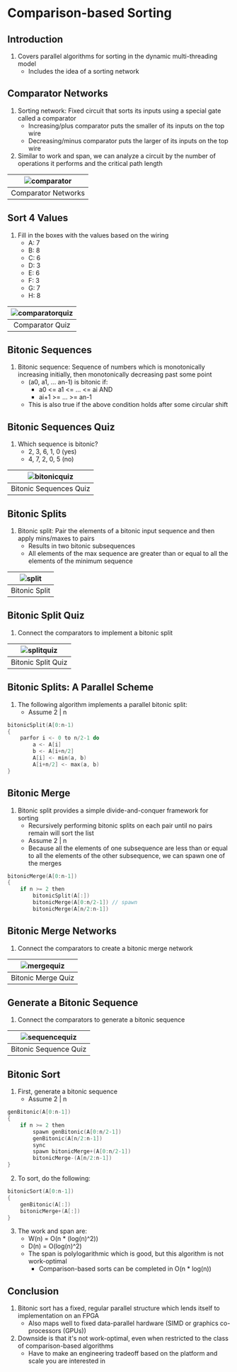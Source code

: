 # Comparison-based Sorting

## Introduction

1. Covers parallel algorithms for sorting in the dynamic multi-threading model
    * Includes the idea of a sorting network

## Comparator Networks

1. Sorting network: Fixed circuit that sorts its inputs using a special gate
called a comparator
    * Increasing/plus comparator puts the smaller of its inputs on the top wire
    * Decreasing/minus comparator puts the larger of its inputs on the top wire
2. Similar to work and span, we can analyze a circuit by the number of
operations it performs and the critical path length

| ![comparator](images/comparison_sort_comparator_network.png) |
|:--:|
| Comparator Networks |

## Sort 4 Values

1. Fill in the boxes with the values based on the wiring
    * A: 7
    * B: 8
    * C: 6
    * D: 3
    * E: 6
    * F: 3
    * G: 7
    * H: 8

| ![comparatorquiz](images/comparison_sort_comparator_quiz.png) |
|:--:|
| Comparator Quiz |

## Bitonic Sequences

1. Bitonic sequence: Sequence of numbers which is monotonically increasing
initially, then monotonically decreasing past some point
    * (a0, a1, ... an-1) is bitonic if:
        - a0 <= a1 <= ... <= ai AND
        - ai+1 >= ... >= an-1
    * This is also true if the above condition holds after some circular shift

## Bitonic Sequences Quiz

1. Which sequence is bitonic?
    * 2, 3, 6, 1, 0 (yes)
    * 4, 7, 2, 0, 5 (no)

| ![bitonicquiz](images/comparison_sort_bitonic_quiz.png) |
|:--:|
| Bitonic Sequences Quiz |

## Bitonic Splits

1. Bitonic split: Pair the elements of a bitonic input sequence and then apply
mins/maxes to pairs
    * Results in two bitonic subsequences
    * All elements of the max sequence are greater than or equal to all the
    elements of the minimum sequence

| ![split](images/comparison_sort_bitonic_split.png) |
|:--:|
| Bitonic Split |

## Bitonic Split Quiz

1. Connect the comparators to implement a bitonic split

| ![splitquiz](images/comparison_sort_bitonic_split_quiz.png) |
|:--:|
| Bitonic Split Quiz |

## Bitonic Splits: A Parallel Scheme

1. The following algorithm implements a parallel bitonic split:
    * Assume 2 | n

``` C
bitonicSplit(A[0:n-1)
{
    parfor i <- 0 to n/2-1 do
        a <- A[i]
        b <- A[i+n/2]
        A[i] <- min(a, b)
        A[i+n/2] <- max(a, b)
}
```

## Bitonic Merge

1. Bitonic split provides a simple divide-and-conquer framework for sorting
    * Recursively performing bitonic splits on each pair until no pairs remain
    will sort the list
    * Assume 2 | n
    * Because all the elements of one subsequence are less than or equal to all
    the elements of the other subsequence, we can spawn one of the merges

``` C
bitonicMerge(A[0:n-1])
{
    if n >= 2 then
        bitonicSplit(A[:])
        bitonicMerge(A[0:n/2-1]) // spawn
        bitonicMerge(A[n/2:n-1])
```

## Bitonic Merge Networks

1. Connect the comparators to create a bitonic merge network

| ![mergequiz](images/comparison_sort_bitonic_merge_quiz.png) |
|:--:|
| Bitonic Merge Quiz |

## Generate a Bitonic Sequence

1. Connect the comparators to generate a bitonic sequence

| ![sequencequiz](images/comparison_sort_bitonic_sequence_quiz.png) |
|:--:|
| Bitonic Sequence Quiz |

## Bitonic Sort

1. First, generate a bitonic sequence
    * Assume 2 | n

``` C
genBitonic(A[0:n-1])
{
    if n >= 2 then
        spawn genBitonic(A[0:n/2-1])
        genBitonic(A[n/2:n-1])
        sync
        spawn bitonicMerge+(A[0:n/2-1])
        bitonicMerge-(A[n/2:n-1])
}
```

2. To sort, do the following:

``` C
bitonicSort(A[0:n-1])
{
    genBitonic(A[:])
    bitonicMerge+(A[:])
}
```

3. The work and span are:
    * W(n) = O(n * (log(n)^2))
    * D(n) = O(log(n)^2)
    * The span is polylogarithmic which is good, but this algorithm is not
    work-optimal
        - Comparison-based sorts can be completed in O(n * log(n))

## Conclusion

1. Bitonic sort has a fixed, regular parallel structure which lends itself to
implementation on an FPGA
    * Also maps well to fixed data-parallel hardware (SIMD or graphics
    co-processors (GPUs))
2. Downside is that it's not work-optimal, even when restricted to the class of
comparison-based algorithms
    * Have to make an engineering tradeoff based on the platform and scale you
    are interested in
